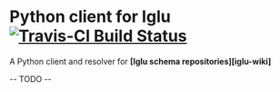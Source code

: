 # Python client for Iglu [![Travis-CI Build Status](https://travis-ci.com/jbwyme/iglu-python-client.svg?branch=master&status=passed)](https://travis-ci.com/github/jbwyme/iglu-python-client)



A Python client and resolver for **[Iglu schema repositories][iglu-wiki]** 

-- TODO --
